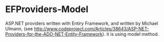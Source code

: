 EFProviders-Model
=================

ASP.NET providers written with Entiry Framework, and written by Michael Ulmann, (see http://www.codeproject.com/Articles/38643/ASP-NET-Providers-for-the-ADO-NET-Entity-Framework). it is using model method.